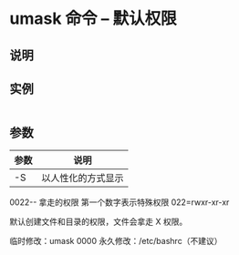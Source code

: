 # umask 命令 – 默认权限

## 说明

## 实例

```bash

```

## 参数

| 参数 | 说明               |
|------|--------------------|
| -S   | 以人性化的方式显示 |

0022-- 拿走的权限
    第一个数字表示特殊权限
    022=rwxr-xr-xr

默认创建文件和目录的权限，文件会拿走 X 权限。

临时修改：umask 0000
永久修改：/etc/bashrc（不建议）
